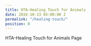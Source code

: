 ```yaml
---
title: HTA-Healing Touch for Animals
date: 2016-10-23 05:00:00 Z
permalink: "/healing-touch/"
position: 0
---
```


 HTA-Healing Touch for Animals Page